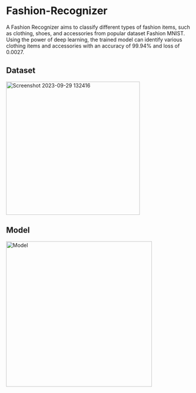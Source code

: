 # Fashion-Recognizer

A Fashion Recognizer aims to classify different types of fashion items, such as clothing, shoes, and accessories from popular dataset Fashion MNIST. Using the power of deep learning, the trained model can identify various clothing items and accessories with an accuracy of 99.94% and loss of 0.0027. 

## Dataset

<img width="363" alt="Screenshot 2023-09-29 132416" src="https://github.com/engineer-sonali/Fashion-Recognizer/assets/71033672/acd9ee86-8624-4ecc-96bc-3ae40ca317f3">

## Model

<img width="396" alt="Model" src="https://github.com/engineer-sonali/Fashion-Recognizer/assets/71033672/6049c7e0-de73-4fab-af72-80b69bc91f85">

